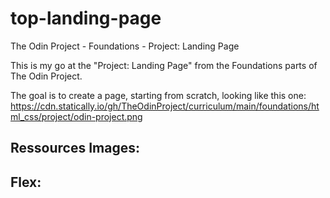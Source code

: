 # top-landing-page
The Odin Project - Foundations - Project: Landing Page

This is my go at the "Project: Landing Page" from the Foundations parts of The Odin Project. 

The goal is to create a page, starting from scratch, looking like this one:
https://cdn.statically.io/gh/TheOdinProject/curriculum/main/foundations/html_css/project/odin-project.png

Ressources
Images:
-

Flex:
- 
